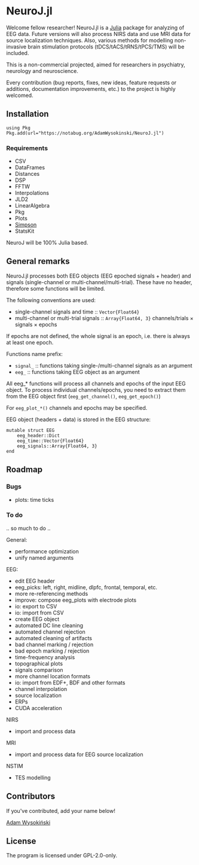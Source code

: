 # NeuroJ.jl

Welcome fellow researcher! NeuroJ.jl is a [Julia](https://julialang.org) package for analyzing of EEG data. Future versions will also process NIRS data and use MRI data for source localization techniques. Also, various methods for modelling non-invasive brain stimulation protocols (tDCS/tACS/tRNS/tPCS/TMS) will be included.

This is a non-commercial projected, aimed for researchers in psychiatry, neurology and neuroscience.

Every contribution (bug reports, fixes, new ideas, feature requests or additions, documentation improvements, etc.) to the project is highly welcomed.

## Installation

```
using Pkg
Pkg.add(url="https://notabug.org/AdamWysokinski/NeuroJ.jl")
```

### Requirements

- CSV
- DataFrames
- Distances
- DSP
- FFTW
- Interpolations
- JLD2
- LinearAlgebra
- Pkg
- Plots
- [Simpson](https://notabug.org/AdamWysokinski/Simpson.jl)
- StatsKit

NeuroJ will be 100% Julia based.

## General remarks

NeuroJ.jl processes both EEG objects (EEG epoched signals + header) and signals (single-channel or multi-channel/multi-trial). These have no header, therefore some functions will be limited.

The following conventions are used:

- single-channel signals and time      :: `Vector{Float64}`
- multi-channel or multi-trial signals :: `Array{Float64, 3}` channels/trials × signals × epochs

If epochs are not defined, the whole signal is an epoch, i.e. there is always at least one epoch.

Functions name prefix:

- `signal_`  :: functions taking single-/multi-channel signals as an argument
- `eeg_`     :: functions taking EEG object as an argument

All eeg_* functions will process all channels and epochs of the input EEG object. To process individual channels/epochs, you need to extract them from the EEG object first (`eeg_get_channel()`, `eeg_get_epoch()`)

For `eeg_plot_*()` channels and epochs may be specified.

EEG object (headers + data) is stored in the EEG structure:
```
mutable struct EEG
    eeg_header::Dict
    eeg_time::Vector{Float64}
    eeg_signals::Array{Float64, 3}
end
```

## Roadmap

### Bugs

- plots: time ticks

### To do

.. so much to do ..

General:
- performance optimization
- unify named arguments

EEG:
- edit EEG header
- eeg_picks: left, right, midline, dlpfc, frontal, temporal, etc.
- more re-referencing methods
- improve: compose eeg_plots with electrode plots
- io: export to CSV
- io: import from CSV
- create EEG object
- automated DC line cleaning
- automated channel rejection
- automated cleaning of artifacts
- bad channel marking / rejection
- bad epoch marking / rejection
- time-frequency analysis
- topographical plots
- signals comparison
- more channel location formats
- io: import from EDF+, BDF and other formats
- channel interpolation
- source localization
- ERPs
- CUDA acceleration

NIRS
- import and process data

MRI
- import and process data for EEG source localization

NSTIM
- TES modelling

## Contributors

If you've contributed, add your name below!

[Adam Wysokiński](adam.wysokinski@umed.lodz.pl)

## License

The program is licensed under GPL-2.0-only.